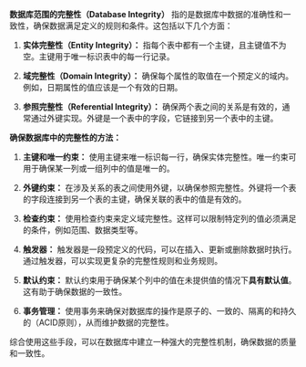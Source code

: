 **数据库范围的完整性（Database Integrity）** 指的是数据库中数据的准确性和一致性，确保数据满足定义的规则和条件。这包括以下几个方面：

1. **实体完整性（Entity Integrity）：** 指每个表中都有一个主键，且主键值不为空。主键用于唯一标识表中的每一行记录。

2. **域完整性（Domain Integrity）：** 确保每个属性的取值在一个预定义的域内。例如，日期属性的值应该是一个有效的日期。

3. **参照完整性（Referential Integrity）：** 确保两个表之间的关系是有效的，通常通过外键实现。外键是一个表中的字段，它链接到另一个表中的主键。

**确保数据库中的完整性的方法：**

1. **主键和唯一约束：** 使用主键来唯一标识每一行，确保实体完整性。唯一约束可用于确保某一列或一组列中的值是唯一的。

2. **外键约束：** 在涉及关系的表之间使用外键，以确保参照完整性。外键将一个表的字段连接到另一个表的主键，确保关联的表中的值是有效的。

3. **检查约束：** 使用检查约束来定义域完整性。这样可以限制特定列的值必须满足的条件，例如范围、数据类型等。

4. **触发器：** 触发器是一段预定义的代码，可以在插入、更新或删除数据时执行。通过触发器，可以实现更复杂的完整性规则和业务规则。

5. **默认约束：** 默认约束用于确保某个列中的值在未提供值的情况下**具有默认值**。这有助于确保数据的一致性。

6. **事务管理：** 使用事务来确保对数据库的操作是原子的、一致的、隔离的和持久的（ACID原则），从而维护数据的完整性。

综合使用这些手段，可以在数据库中建立一种强大的完整性机制，确保数据的质量和一致性。